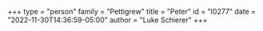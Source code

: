 +++
type = "person"
family = "Pettigrew"
title = "Peter"
id = "I0277"
date = "2022-11-30T14:36:59-05:00"
author = "Luke Schierer"
+++
